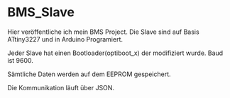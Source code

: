 # BMS_Slave
Hier veröffentliche ich mein BMS Project. Die Slave sind auf Basis ATtiny3227 und in Arduino Programiert.

Jeder Slave hat einen Bootloader(optiboot_x) der modifiziert wurde. Baud ist 9600.

Sämtliche Daten werden auf dem EEPROM gespeichert.

Die Kommunikation läuft über JSON.

